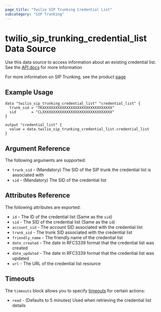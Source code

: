 ```yaml
---
page_title: "Twilio SIP Trunking Credential List"
subcategory: "SIP Trunking"
---
```


# twilio_sip_trunking_credential_list Data Source

Use this data source to access information about an existing credential list. See the [API docs](https://www.twilio.com/docs/sip-trunking/api/credentiallist-resource) for more information

For more information on SIP Trunking, see the product [page](https://www.twilio.com/docs/sip-trunking)

## Example Usage

```hcl
data "twilio_sip_trunking_credential_list" "credential_list" {
  trunk_sid = "TKXXXXXXXXXXXXXXXXXXXXXXXXXXXXXXXX"
  sid       = "CLXXXXXXXXXXXXXXXXXXXXXXXXXXXXXXXX"
}

output "credential_list" {
  value = data.twilio_sip_trunking_credential_list.credential_list
}
```

## Argument Reference

The following arguments are supported:

- `trunk_sid` - (Mandatory) The SID of the SIP trunk the credential list is associated with
- `sid` - (Mandatory) The SID of the credential list

## Attributes Reference

The following attributes are exported:

- `id` - The ID of the credential list (Same as the `sid`)
- `sid` - The SID of the credential list (Same as the `id`)
- `account_sid` - The account SID associated with the credential list
- `trunk_sid` - The trunk SID associated with the credential list
- `friendly_name` - The friendly name of the credential list
- `date_created` - The date in RFC3339 format that the credential list was created
- `date_updated` - The date in RFC3339 format that the credential list was updated
- `url` - The URL of the credential list resource

## Timeouts

The `timeouts` block allows you to specify [timeouts](https://www.terraform.io/docs/configuration/resources.html#timeouts) for certain actions:

- `read` - (Defaults to 5 minutes) Used when retrieving the credential list details
